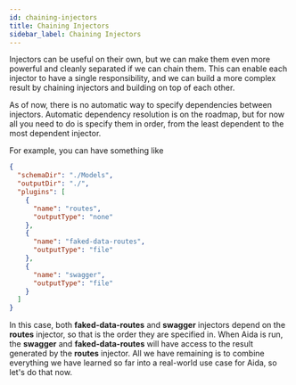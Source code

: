 ```yaml
---
id: chaining-injectors
title: Chaining Injectors
sidebar_label: Chaining Injectors
---
```


Injectors can be useful on their own, but we can make them even more powerful and cleanly separated if we can chain them. This can enable each injector to have a single responsibility, and we can build a more complex result by chaining injectors and building on top of each other.

As of now, there is no automatic way to specify dependencies between injectors. Automatic dependency resolution is on the roadmap, but for now all you need to do is specify them in order, from the least dependent to the most dependent injector.

For example, you can have something like

```json
{
  "schemaDir": "./Models",
  "outputDir": "./",
  "plugins": [
    {
      "name": "routes",
      "outputType": "none"
    },
    {
      "name": "faked-data-routes",
      "outputType": "file"
    },
    {
      "name": "swagger",
      "outputType": "file"
    }
  ]
}
```

In this case, both **faked-data-routes** and **swagger** injectors depend on the **routes** injector, so that is the order they are specified in. When Aida is run, the **swagger** and **faked-data-routes** will have access to the result generated by the **routes** injector. All we have remaining is to combine everything we have learned so far into a real-world use case for Aida, so let's do that now.